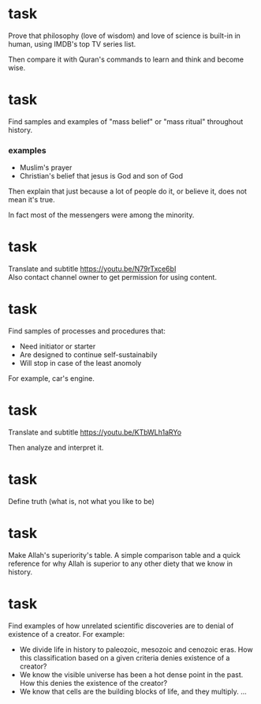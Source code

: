 # task

Prove that philosophy (love of wisdom) and love of science is built-in in human, using IMDB's top TV series list.  

Then compare it with Quran's commands to learn and think and become wise.

# task

Find samples and examples of "mass belief" or "mass ritual" throughout history.

### examples
- Muslim's prayer
- Christian's belief that jesus is God and son of God

Then explain that just because a lot of people do it, or believe it, does not mean it's true.

In fact most of the messengers were among the minority.

# task

Translate and subtitle <https://youtu.be/N79rTxce6bI>  
Also contact channel owner to get permission for using content.

# task

Find samples of processes and procedures that:

- Need initiator or starter
- Are designed to continue self-sustainabily
- Will stop in case of the least anomoly

For example, car's engine.

# task

Translate and subtitle <https://youtu.be/KTbWLh1aRYo>

Then analyze and interpret it.

# task
Define truth (what is, not what you like to be)

# task
Make Allah's superiority's table. A simple comparison table and a quick reference for why Allah is superior to any other diety that we know in history.

# task
Find examples of how unrelated scientific discoveries are to denial of existence of a creator. For example:
- We divide life in history to paleozoic, mesozoic and cenozoic eras. How this classification based on a given criteria denies existence of a creator?
- We know the visible universe has been a hot dense point in the past. How this denies the existence of the creator?
- We know that cells are the building blocks of life, and they multiply. ...
